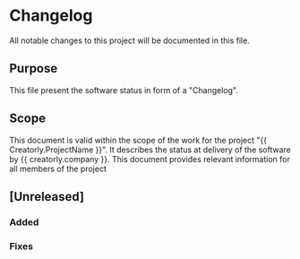 # Changelog

All notable changes to this project will be documented in this file.

## Purpose

This file present the software status in form of a "Changelog".

## Scope

This document is valid within the scope of the work for the project "{{ Creatorly.ProjectName }}".
It describes the status at delivery of the software by {{ creatorly.company }}. This document provides relevant information for all members of the project

## [Unreleased]

### Added

### Fixes
